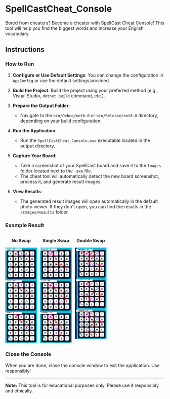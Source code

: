 # SpellCastCheat_Console

Bored from cheaters? Become a cheater with SpellCast Cheat Console! This tool will help you find the biggest words and increase your English vocabulary.

## Instructions

### How to Run

1. **Configure or Use Default Settings**: You can change the configuration in `AppConfig` or use the default settings provided.

2. **Build the Project**: Build the project using your preferred method (e.g., Visual Studio, `dotnet build` command, etc.).

3. **Prepare the Output Folder**:
   - Navigate to the `bin/Debug/net6.0` or `bin/Release/net6.0` directory, depending on your build configuration.

4. **Run the Application**:
   - Run the `SpellCastCheat_Console.exe` executable located in the output directory.

5. **Capture Your Board**:
   - Take a screenshot of your SpellCast board and save it to the `Images` folder located next to the `.exe` file.
   - The cheat tool will automatically detect the new board screenshot, process it, and generate result images.

6. **View Results**:
   - The generated result images will open automatically in the default photo viewer. If they don't open, you can find the results in the `/Images/Results` folder.

### Example Result

<div style="display: flex; flex-wrap: wrap;">
    <div style="margin-right: 10px; text-align: center;">
        <p><strong>No Swap</strong></p>
        <img src="SpellCastCheat_Console/examples/ex_no_swap.png" alt="Example Result No Swap 100ms" style="max-width: 100px;">
    </div>
    <div style="margin-right: 10px; text-align: center;">
        <p><strong>Single Swap</strong></p>
        <img src="SpellCastCheat_Console/examples/ex_single_swap.png" alt="Example Result Single Swap 7s" style="max-width: 100px;">
    </div>
    <div style="text-align: center;">
        <p><strong>Double Swap</strong></p>
        <img src="SpellCastCheat_Console/examples/ex_double_swap.png" alt="Example Result Double Swap 7min" style="max-width: 100px;">
    </div>
</div>

### Close the Console

When you are done, close the console window to exit the application. Use responsibly!

---

**Note:** This tool is for educational purposes only. Please use it responsibly and ethically.
